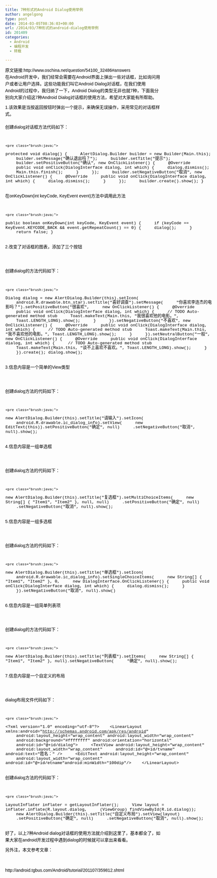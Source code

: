 ```yaml
---
title: 7种形式的Android Dialog使用举例
author: angelgong
type: post
date: 2014-03-05T08:36:03+00:00
url: /2014/03/7种形式的android-dialog使用举例
id: 201409
categories:
  - Android
  - 编程开发
  - 转载

---
```

<p style="padding: 0px; margin: 0px 0px 10px; color: rgb(0, 0, 0); font-family: 微软雅黑, Verdana, sans-serif, 宋体; font-size: 14px; line-height: 22px;">
  原文链接:http://www.oschina.net/question/54100_32486#answers<br /> 在Android开发中，我们经常会需要在Android界面上弹出一些对话框，比如询问用户或者让用户选择。这些功能我们叫它Android Dialog对话框，在我们使用Android的过程中，我归纳了一下，Android Dialog的类型无非也就7种，下面我分别向大家介绍这7种Android Dialog对话框的使用方法，希望对大家能有所帮助。
</p>

<p style="padding: 0px; margin: 0px 0px 10px; color: rgb(0, 0, 0); font-family: 微软雅黑, Verdana, sans-serif, 宋体; font-size: 14px; line-height: 22px;">
  1.该效果是当按返回按钮时弹出一个提示，来确保无误操作，采用常见的对话框样式。
</p>

<p style="padding: 0px; margin: 0px 0px 10px; color: rgb(0, 0, 0); font-family: 微软雅黑, Verdana, sans-serif, 宋体; font-size: 14px; line-height: 22px;">
  <a href="http://static.oschina.net/uploads/img/201111/22080739_OBvd.jpg" style="padding: 0px; margin: 0px; color: rgb(62, 98, 166); outline: 0px;" target="_blank"><img alt="" src="http://static.oschina.net/uploads/img/201111/22080739_OBvd.jpg" style="padding: 0px; margin: 0px; border: 0px; max-width: 550px; cursor: pointer;" /></a>
</p>

<p style="padding: 0px; margin: 0px 0px 10px; color: rgb(0, 0, 0); font-family: 微软雅黑, Verdana, sans-serif, 宋体; font-size: 14px; line-height: 22px;">
  创建dialog对话框方法代码如下：
</p>

<div class="syntaxhighlighter  " id="highlighter_546491" style="width: 669.234375px; color: rgb(0, 0, 0); padding: 1px !important; margin: 1em 0px !important; border: 0px !important; outline: 0px !important; background-image: none !important; float: none !important; vertical-align: baseline !important; position: relative !important; left: auto !important; top: auto !important; right: auto !important; bottom: auto !important; height: auto !important; line-height: 1.1em !important; font-family: Consolas, 'Bitstream Vera Sans Mono', 'Courier New', Courier, monospace !important; font-size: 10pt !important; min-height: auto !important;">
  <div class="lines" style="padding: 0px !important; margin: 0px !important; border: 0px !important; outline: 0px !important; background-image: none !important; float: none !important; vertical-align: baseline !important; position: static !important; left: auto !important; top: auto !important; right: auto !important; bottom: auto !important; height: auto !important; width: auto !important; line-height: 1.1em !important; font-size: 10pt !important; min-height: auto !important;">
    <div class="line alt1" style="padding: 0px !important; margin: 0px !important; border: 0px !important; outline: 0px !important; background-image: none !important; float: none !important; vertical-align: baseline !important; position: static !important; left: auto !important; top: auto !important; right: auto !important; bottom: auto !important; height: auto !important; width: auto !important; line-height: 1.1em !important; font-size: 10pt !important; min-height: auto !important;">
      &nbsp;
    </div>
    
    <pre class="brush:java;">
protected void dialog() {
　　  AlertDialog.Builder builder = new Builder(Main.this);
　　  builder.setMessage("确认退出吗？");
　　  builder.setTitle("提示");
　　  builder.setPositiveButton("确认", new OnClickListener() {
　　   @Override
　　   public void onClick(DialogInterface dialog, int which) {
　　    dialog.dismiss();
　　    Main.this.finish();
　　   }
　　  });
　　  builder.setNegativeButton("取消", new OnClickListener() {
　　   @Override
　　   public void onClick(DialogInterface dialog, int which) {
　　    dialog.dismiss();
　　   }
　　  });
　　  builder.create().show();
}
</pre></p>
  </div>
</div>

<span style="color: rgb(0, 0, 0); font-family: 微软雅黑, Verdana, sans-serif, 宋体; font-size: 14px; line-height: 22px;">在onKeyDown(int keyCode, KeyEvent event)方法中调用此方法&nbsp;</span> 

<div class="syntaxhighlighter  " id="highlighter_477308" style="width: 669.234375px; color: rgb(0, 0, 0); padding: 1px !important; margin: 1em 0px !important; border: 0px !important; outline: 0px !important; background-image: none !important; float: none !important; vertical-align: baseline !important; position: relative !important; left: auto !important; top: auto !important; right: auto !important; bottom: auto !important; height: auto !important; line-height: 1.1em !important; font-family: Consolas, 'Bitstream Vera Sans Mono', 'Courier New', Courier, monospace !important; font-size: 10pt !important; min-height: auto !important;">
  <div class="lines" style="padding: 0px !important; margin: 0px !important; border: 0px !important; outline: 0px !important; background-image: none !important; float: none !important; vertical-align: baseline !important; position: static !important; left: auto !important; top: auto !important; right: auto !important; bottom: auto !important; height: auto !important; width: auto !important; line-height: 1.1em !important; font-size: 10pt !important; min-height: auto !important;">
    <div class="line alt1" style="padding: 0px !important; margin: 0px !important; border: 0px !important; outline: 0px !important; background-image: none !important; float: none !important; vertical-align: baseline !important; position: static !important; left: auto !important; top: auto !important; right: auto !important; bottom: auto !important; height: auto !important; width: auto !important; line-height: 1.1em !important; font-size: 10pt !important; min-height: auto !important;">
      &nbsp;
    </div>
    
    <pre class="brush:java;">
public boolean onKeyDown(int keyCode, KeyEvent event) {
　　  if (keyCode == KeyEvent.KEYCODE_BACK && event.getRepeatCount() == 0) {
　　   dialog();
　　  }
　　  return false;
}
</pre></p>
  </div>
</div>

<span style="color: rgb(0, 0, 0); font-family: 微软雅黑, Verdana, sans-serif, 宋体; font-size: 14px; line-height: 22px;">2.改变了对话框的图表，添加了三个按钮</span> 

<p style="padding: 0px; margin: 0px 0px 10px; color: rgb(0, 0, 0); font-family: 微软雅黑, Verdana, sans-serif, 宋体; font-size: 14px; line-height: 22px;">
  &nbsp;
</p>

<p style="padding: 0px; margin: 0px 0px 10px; color: rgb(0, 0, 0); font-family: 微软雅黑, Verdana, sans-serif, 宋体; font-size: 14px; line-height: 22px;">
  <a href="http://static.oschina.net/uploads/img/201111/22080739_KmJt.jpg" style="padding: 0px; margin: 0px; color: rgb(62, 98, 166); outline: 0px;" target="_blank"><img alt="" src="http://static.oschina.net/uploads/img/201111/22080739_KmJt.jpg" style="padding: 0px; margin: 0px; border: 0px; max-width: 550px; cursor: pointer;" /></a>
</p>

<p style="padding: 0px; margin: 0px 0px 10px; color: rgb(0, 0, 0); font-family: 微软雅黑, Verdana, sans-serif, 宋体; font-size: 14px; line-height: 22px;">
  创建dialog的方法代码如下：
</p>

<div class="syntaxhighlighter  " id="highlighter_676003" style="width: 669.234375px; color: rgb(0, 0, 0); padding: 1px !important; margin: 1em 0px !important; border: 0px !important; outline: 0px !important; background-image: none !important; float: none !important; vertical-align: baseline !important; position: relative !important; left: auto !important; top: auto !important; right: auto !important; bottom: auto !important; height: auto !important; line-height: 1.1em !important; font-family: Consolas, 'Bitstream Vera Sans Mono', 'Courier New', Courier, monospace !important; font-size: 10pt !important; min-height: auto !important;">
  <div class="lines" style="padding: 0px !important; margin: 0px !important; border: 0px !important; outline: 0px !important; background-image: none !important; float: none !important; vertical-align: baseline !important; position: static !important; left: auto !important; top: auto !important; right: auto !important; bottom: auto !important; height: auto !important; width: auto !important; line-height: 1.1em !important; font-size: 10pt !important; min-height: auto !important;">
    <div class="line alt1" style="padding: 0px !important; margin: 0px !important; border: 0px !important; outline: 0px !important; background-image: none !important; float: none !important; vertical-align: baseline !important; position: static !important; left: auto !important; top: auto !important; right: auto !important; bottom: auto !important; height: auto !important; width: auto !important; line-height: 1.1em !important; font-size: 10pt !important; min-height: auto !important;">
      &nbsp;
    </div>
    
    <pre class="brush:java;">
Dialog dialog = new AlertDialog.Builder(this).setIcon(
　　     android.R.drawable.btn_star).setTitle("喜好调查").setMessage(
　　     "你喜欢李连杰的电影吗？").setPositiveButton("很喜欢",
　　     new OnClickListener() {
　　      @Override
　　      public void onClick(DialogInterface dialog, int which) {
　　       // TODO Auto-generated method stub
　　       Toast.makeText(Main.this, "我很喜欢他的电影。",
　　         Toast.LENGTH_LONG).show();
　　      }
　　     }).setNegativeButton("不喜欢", new OnClickListener() {
　　    @Override
　　    public void onClick(DialogInterface dialog, int which) {
　　     // TODO Auto-generated method stub
　　     Toast.makeText(Main.this, "我不喜欢他的电影。", Toast.LENGTH_LONG).show();
　　    }
　　   }).setNeutralButton("一般", new OnClickListener() {
　　    @Override
　　    public void onClick(DialogInterface dialog, int which) {
　　     // TODO Auto-generated method stub
　　     Toast.makeText(Main.this, "谈不上喜欢不喜欢。", Toast.LENGTH_LONG).show();
　　    }
　　   }).create();
	dialog.show();
</pre></p>
  </div>
</div>

<span style="color: rgb(0, 0, 0); font-family: 微软雅黑, Verdana, sans-serif, 宋体; font-size: 14px; line-height: 22px;">3.信息内容是一个简单的View类型</span> 

<p style="padding: 0px; margin: 0px 0px 10px; color: rgb(0, 0, 0); font-family: 微软雅黑, Verdana, sans-serif, 宋体; font-size: 14px; line-height: 22px;">
  &nbsp;
</p>

<p style="padding: 0px; margin: 0px 0px 10px; color: rgb(0, 0, 0); font-family: 微软雅黑, Verdana, sans-serif, 宋体; font-size: 14px; line-height: 22px;">
  <a href="http://static.oschina.net/uploads/img/201111/22080740_ZOvg.jpg" style="padding: 0px; margin: 0px; color: rgb(62, 98, 166); outline: 0px;" target="_blank"><img alt="" src="http://static.oschina.net/uploads/img/201111/22080740_ZOvg.jpg" style="padding: 0px; margin: 0px; border: 0px; max-width: 550px; cursor: pointer;" /></a>
</p>

<p style="padding: 0px; margin: 0px 0px 10px; color: rgb(0, 0, 0); font-family: 微软雅黑, Verdana, sans-serif, 宋体; font-size: 14px; line-height: 22px;">
  创建dialog方法的代码如下：
</p>

<div class="syntaxhighlighter  " id="highlighter_948018" style="width: 669.234375px; color: rgb(0, 0, 0); padding: 1px !important; margin: 1em 0px !important; border: 0px !important; outline: 0px !important; background-image: none !important; float: none !important; vertical-align: baseline !important; position: relative !important; left: auto !important; top: auto !important; right: auto !important; bottom: auto !important; height: auto !important; line-height: 1.1em !important; font-family: Consolas, 'Bitstream Vera Sans Mono', 'Courier New', Courier, monospace !important; font-size: 10pt !important; min-height: auto !important;">
  <div class="lines" style="padding: 0px !important; margin: 0px !important; border: 0px !important; outline: 0px !important; background-image: none !important; float: none !important; vertical-align: baseline !important; position: static !important; left: auto !important; top: auto !important; right: auto !important; bottom: auto !important; height: auto !important; width: auto !important; line-height: 1.1em !important; font-size: 10pt !important; min-height: auto !important;">
    <div class="line alt1" style="padding: 0px !important; margin: 0px !important; border: 0px !important; outline: 0px !important; background-image: none !important; float: none !important; vertical-align: baseline !important; position: static !important; left: auto !important; top: auto !important; right: auto !important; bottom: auto !important; height: auto !important; width: auto !important; line-height: 1.1em !important; font-size: 10pt !important; min-height: auto !important;">
      &nbsp;
    </div>
    
    <pre class="brush:java;">
new AlertDialog.Builder(this).setTitle("请输入").setIcon(
　　     android.R.drawable.ic_dialog_info).setView(
　　     new EditText(this)).setPositiveButton("确定", null)
　　     .setNegativeButton("取消", null).show();
</pre></p>
  </div>
</div>

<span style="color: rgb(0, 0, 0); font-family: 微软雅黑, Verdana, sans-serif, 宋体; font-size: 14px; line-height: 22px;">4.信息内容是一组单选框</span> 

<p style="padding: 0px; margin: 0px 0px 10px; color: rgb(0, 0, 0); font-family: 微软雅黑, Verdana, sans-serif, 宋体; font-size: 14px; line-height: 22px;">
  &nbsp;
</p>

<p style="padding: 0px; margin: 0px 0px 10px; color: rgb(0, 0, 0); font-family: 微软雅黑, Verdana, sans-serif, 宋体; font-size: 14px; line-height: 22px;">
  <a href="http://static.oschina.net/uploads/img/201111/22080740_3IJr.jpg" style="padding: 0px; margin: 0px; color: rgb(62, 98, 166); outline: 0px;" target="_blank"><img alt="" src="http://static.oschina.net/uploads/img/201111/22080740_3IJr.jpg" style="padding: 0px; margin: 0px; border: 0px; max-width: 550px; cursor: pointer;" /></a>
</p>

<p style="padding: 0px; margin: 0px 0px 10px; color: rgb(0, 0, 0); font-family: 微软雅黑, Verdana, sans-serif, 宋体; font-size: 14px; line-height: 22px;">
  创建dialog方法的代码如下：
</p>

<div class="syntaxhighlighter  " id="highlighter_579441" style="width: 669.234375px; color: rgb(0, 0, 0); padding: 1px !important; margin: 1em 0px !important; border: 0px !important; outline: 0px !important; background-image: none !important; float: none !important; vertical-align: baseline !important; position: relative !important; left: auto !important; top: auto !important; right: auto !important; bottom: auto !important; height: auto !important; line-height: 1.1em !important; font-family: Consolas, 'Bitstream Vera Sans Mono', 'Courier New', Courier, monospace !important; font-size: 10pt !important; min-height: auto !important;">
  <div class="lines" style="padding: 0px !important; margin: 0px !important; border: 0px !important; outline: 0px !important; background-image: none !important; float: none !important; vertical-align: baseline !important; position: static !important; left: auto !important; top: auto !important; right: auto !important; bottom: auto !important; height: auto !important; width: auto !important; line-height: 1.1em !important; font-size: 10pt !important; min-height: auto !important;">
    <div class="line alt1" style="padding: 0px !important; margin: 0px !important; border: 0px !important; outline: 0px !important; background-image: none !important; float: none !important; vertical-align: baseline !important; position: static !important; left: auto !important; top: auto !important; right: auto !important; bottom: auto !important; height: auto !important; width: auto !important; line-height: 1.1em !important; font-size: 10pt !important; min-height: auto !important;">
      &nbsp;
    </div>
    
    <pre class="brush:java;">
new AlertDialog.Builder(this).setTitle("复选框").setMultiChoiceItems(
　　     new String[] { "Item1", "Item2" }, null, null)
　　     .setPositiveButton("确定", null)
　　     .setNegativeButton("取消", null).show();
</pre></p>
  </div>
</div>

<span style="color: rgb(0, 0, 0); font-family: 微软雅黑, Verdana, sans-serif, 宋体; font-size: 14px; line-height: 22px;">5.信息内容是一组多选框</span> 

<p style="padding: 0px; margin: 0px 0px 10px; color: rgb(0, 0, 0); font-family: 微软雅黑, Verdana, sans-serif, 宋体; font-size: 14px; line-height: 22px;">
  &nbsp;
</p>

<p style="padding: 0px; margin: 0px 0px 10px; color: rgb(0, 0, 0); font-family: 微软雅黑, Verdana, sans-serif, 宋体; font-size: 14px; line-height: 22px;">
  <a href="http://static.oschina.net/uploads/img/201111/22080740_4U1Y.jpg" style="padding: 0px; margin: 0px; color: rgb(62, 98, 166); outline: 0px;" target="_blank"><img alt="" src="http://static.oschina.net/uploads/img/201111/22080740_4U1Y.jpg" style="padding: 0px; margin: 0px; border: 0px; max-width: 550px; cursor: pointer;" /></a>
</p>

<p style="padding: 0px; margin: 0px 0px 10px; color: rgb(0, 0, 0); font-family: 微软雅黑, Verdana, sans-serif, 宋体; font-size: 14px; line-height: 22px;">
  创建dialog方法的代码如下：
</p>

<div class="syntaxhighlighter  " id="highlighter_612198" style="width: 669.234375px; color: rgb(0, 0, 0); padding: 1px !important; margin: 1em 0px !important; border: 0px !important; outline: 0px !important; background-image: none !important; float: none !important; vertical-align: baseline !important; position: relative !important; left: auto !important; top: auto !important; right: auto !important; bottom: auto !important; height: auto !important; line-height: 1.1em !important; font-family: Consolas, 'Bitstream Vera Sans Mono', 'Courier New', Courier, monospace !important; font-size: 10pt !important; min-height: auto !important;">
  <div class="lines" style="padding: 0px !important; margin: 0px !important; border: 0px !important; outline: 0px !important; background-image: none !important; float: none !important; vertical-align: baseline !important; position: static !important; left: auto !important; top: auto !important; right: auto !important; bottom: auto !important; height: auto !important; width: auto !important; line-height: 1.1em !important; font-size: 10pt !important; min-height: auto !important;">
    <div class="line alt1" style="padding: 0px !important; margin: 0px !important; border: 0px !important; outline: 0px !important; background-image: none !important; float: none !important; vertical-align: baseline !important; position: static !important; left: auto !important; top: auto !important; right: auto !important; bottom: auto !important; height: auto !important; width: auto !important; line-height: 1.1em !important; font-size: 10pt !important; min-height: auto !important;">
      &nbsp;
    </div>
    
    <pre class="brush:java;">
new AlertDialog.Builder(this).setTitle("单选框").setIcon(
　　     android.R.drawable.ic_dialog_info).setSingleChoiceItems(
　　     new String[] { "Item1", "Item2" }, 0,
　　     new DialogInterface.OnClickListener() {
　　      public void onClick(DialogInterface dialog, int which) {
　　       dialog.dismiss();
　　      }
　　     }).setNegativeButton("取消", null).show()
</pre></p>
  </div>
</div>

<span style="color: rgb(0, 0, 0); font-family: 微软雅黑, Verdana, sans-serif, 宋体; font-size: 14px; line-height: 22px;">6.信息内容是一组简单列表项</span> 

<p style="padding: 0px; margin: 0px 0px 10px; color: rgb(0, 0, 0); font-family: 微软雅黑, Verdana, sans-serif, 宋体; font-size: 14px; line-height: 22px;">
  &nbsp;
</p>

<p style="padding: 0px; margin: 0px 0px 10px; color: rgb(0, 0, 0); font-family: 微软雅黑, Verdana, sans-serif, 宋体; font-size: 14px; line-height: 22px;">
  <a href="http://static.oschina.net/uploads/img/201111/22080740_MFfs.jpg" style="padding: 0px; margin: 0px; color: rgb(62, 98, 166); outline: 0px;" target="_blank"><img alt="" src="http://static.oschina.net/uploads/img/201111/22080740_MFfs.jpg" style="padding: 0px; margin: 0px; border: 0px; max-width: 550px; cursor: pointer;" /></a>
</p>

<p style="padding: 0px; margin: 0px 0px 10px; color: rgb(0, 0, 0); font-family: 微软雅黑, Verdana, sans-serif, 宋体; font-size: 14px; line-height: 22px;">
  创建dialog的方法代码如下：
</p>

<div class="syntaxhighlighter  " id="highlighter_795718" style="width: 669.234375px; color: rgb(0, 0, 0); padding: 1px !important; margin: 1em 0px !important; border: 0px !important; outline: 0px !important; background-image: none !important; float: none !important; vertical-align: baseline !important; position: relative !important; left: auto !important; top: auto !important; right: auto !important; bottom: auto !important; height: auto !important; line-height: 1.1em !important; font-family: Consolas, 'Bitstream Vera Sans Mono', 'Courier New', Courier, monospace !important; font-size: 10pt !important; min-height: auto !important;">
  <div class="lines" style="padding: 0px !important; margin: 0px !important; border: 0px !important; outline: 0px !important; background-image: none !important; float: none !important; vertical-align: baseline !important; position: static !important; left: auto !important; top: auto !important; right: auto !important; bottom: auto !important; height: auto !important; width: auto !important; line-height: 1.1em !important; font-size: 10pt !important; min-height: auto !important;">
    <div class="line alt1" style="padding: 0px !important; margin: 0px !important; border: 0px !important; outline: 0px !important; background-image: none !important; float: none !important; vertical-align: baseline !important; position: static !important; left: auto !important; top: auto !important; right: auto !important; bottom: auto !important; height: auto !important; width: auto !important; line-height: 1.1em !important; font-size: 10pt !important; min-height: auto !important;">
      &nbsp;
    </div>
    
    <pre class="brush:java;">
new AlertDialog.Builder(this).setTitle("列表框").setItems(
　　     new String[] { "Item1", "Item2" }, null).setNegativeButton(
　　     "确定", null).show();
</pre></p>
  </div>
</div>

<span style="color: rgb(0, 0, 0); font-family: 微软雅黑, Verdana, sans-serif, 宋体; font-size: 14px; line-height: 22px;">7.信息内容是一个自定义的布局</span> 

<p style="padding: 0px; margin: 0px 0px 10px; color: rgb(0, 0, 0); font-family: 微软雅黑, Verdana, sans-serif, 宋体; font-size: 14px; line-height: 22px;">
  &nbsp;
</p>

<p style="padding: 0px; margin: 0px 0px 10px; color: rgb(0, 0, 0); font-family: 微软雅黑, Verdana, sans-serif, 宋体; font-size: 14px; line-height: 22px;">
  <a href="http://static.oschina.net/uploads/img/201111/22080741_JB4n.jpg" style="padding: 0px; margin: 0px; color: rgb(62, 98, 166); outline: 0px;" target="_blank"><img alt="" src="http://static.oschina.net/uploads/img/201111/22080741_JB4n.jpg" style="padding: 0px; margin: 0px; border: 0px; max-width: 550px; cursor: pointer;" /></a>
</p>

<p style="padding: 0px; margin: 0px 0px 10px; color: rgb(0, 0, 0); font-family: 微软雅黑, Verdana, sans-serif, 宋体; font-size: 14px; line-height: 22px;">
  dialog布局文件代码如下：
</p>

<div class="syntaxhighlighter  " id="highlighter_108773" style="width: 669.234375px; color: rgb(0, 0, 0); padding: 1px !important; margin: 1em 0px !important; border: 0px !important; outline: 0px !important; background-image: none !important; float: none !important; vertical-align: baseline !important; position: relative !important; left: auto !important; top: auto !important; right: auto !important; bottom: auto !important; height: auto !important; line-height: 1.1em !important; font-family: Consolas, 'Bitstream Vera Sans Mono', 'Courier New', Courier, monospace !important; font-size: 10pt !important; min-height: auto !important;">
  <div class="lines" style="padding: 0px !important; margin: 0px !important; border: 0px !important; outline: 0px !important; background-image: none !important; float: none !important; vertical-align: baseline !important; position: static !important; left: auto !important; top: auto !important; right: auto !important; bottom: auto !important; height: auto !important; width: auto !important; line-height: 1.1em !important; font-size: 10pt !important; min-height: auto !important;">
    <div class="line alt1" style="padding: 0px !important; margin: 0px !important; border: 0px !important; outline: 0px !important; background-image: none !important; float: none !important; vertical-align: baseline !important; position: static !important; left: auto !important; top: auto !important; right: auto !important; bottom: auto !important; height: auto !important; width: auto !important; line-height: 1.1em !important; font-size: 10pt !important; min-height: auto !important;">
      &nbsp;
    </div>
    
    <pre class="brush:java;">
&lt;?xml version="1.0" encoding="utf-8"?&gt;
　　&lt;LinearLayout xmlns:android="http://schemas.android.com/apk/res/android"
　　 android:layout_height="wrap_content" android:layout_width="wrap_content"
　　 android:background="#ffffffff" android:orientation="horizontal"
　　 android:id="@+id/dialog"&gt;
　　 &lt;TextView android:layout_height="wrap_content"
　　   android:layout_width="wrap_content"
　　  android:id="@+id/tvname" android:text="姓名：" /&gt;
　　 &lt;EditText android:layout_height="wrap_content"
　　  android:layout_width="wrap_content" android:id="@+id/etname"android:minWidth="100dip"/&gt;
　　&lt;/LinearLayout&gt;
</pre></p>
  </div>
</div>

<span style="color: rgb(0, 0, 0); font-family: 微软雅黑, Verdana, sans-serif, 宋体; font-size: 14px; line-height: 22px;">创建dialog方法的代码如下：&nbsp;</span> 

<div class="syntaxhighlighter  " id="highlighter_563006" style="width: 669.234375px; color: rgb(0, 0, 0); padding: 1px !important; margin: 1em 0px !important; border: 0px !important; outline: 0px !important; background-image: none !important; float: none !important; vertical-align: baseline !important; position: relative !important; left: auto !important; top: auto !important; right: auto !important; bottom: auto !important; height: auto !important; line-height: 1.1em !important; font-family: Consolas, 'Bitstream Vera Sans Mono', 'Courier New', Courier, monospace !important; font-size: 10pt !important; min-height: auto !important;">
  <div class="lines" style="padding: 0px !important; margin: 0px !important; border: 0px !important; outline: 0px !important; background-image: none !important; float: none !important; vertical-align: baseline !important; position: static !important; left: auto !important; top: auto !important; right: auto !important; bottom: auto !important; height: auto !important; width: auto !important; line-height: 1.1em !important; font-size: 10pt !important; min-height: auto !important;">
    <div class="line alt1" style="padding: 0px !important; margin: 0px !important; border: 0px !important; outline: 0px !important; background-image: none !important; float: none !important; vertical-align: baseline !important; position: static !important; left: auto !important; top: auto !important; right: auto !important; bottom: auto !important; height: auto !important; width: auto !important; line-height: 1.1em !important; font-size: 10pt !important; min-height: auto !important;">
      &nbsp;
    </div>
    
    <pre class="brush:java;">
LayoutInflater inflater = getLayoutInflater();
　　   View layout = inflater.inflate(R.layout.dialog,
　　     (ViewGroup) findViewById(R.id.dialog));
　　   new AlertDialog.Builder(this).setTitle("自定义布局").setView(layout)
　　     .setPositiveButton("确定", null)
　　     .setNegativeButton("取消", null).show();
</pre></p>
  </div>
</div>

<p style="padding: 0px; margin: 0px 0px 10px; color: rgb(0, 0, 0); font-family: 微软雅黑, Verdana, sans-serif, 宋体; font-size: 14px; line-height: 22px;">
  好了，以上7种Android dialog对话框的使用方法就介绍到这里了，基本都全了，如果大家在android开发过程中遇到dialog的时候就可以拿出来看看。
</p>

<p style="padding: 0px; margin: 0px 0px 10px; color: rgb(0, 0, 0); font-family: 微软雅黑, Verdana, sans-serif, 宋体; font-size: 14px; line-height: 22px;">
  另外注，本文参考文章：&nbsp;<br style="padding: 0px; margin: 0px;" /><br /> <br /> http://android.tgbus.com/Android/tutorial/201107/359812.shtml
</p>